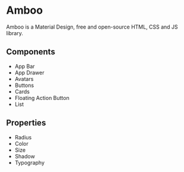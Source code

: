 # Amboo

Amboo is a Material Design, free and open-source HTML, CSS and JS library.

## Components

- App Bar
- App Drawer
- Avatars
- Buttons
- Cards
- Floating Action Button
- List

## Properties

- Radius
- Color
- Size
- Shadow
- Typography
